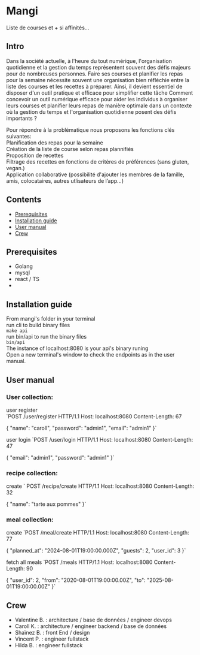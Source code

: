 # **Mangi**
Liste de courses et + si affinités...

## **Intro**

Dans la société actuelle, à l'heure du tout numérique, l'organisation quotidienne et la gestion du temps représentent souvent des défis majeurs pour de nombreuses personnes. Faire ses courses et planifier les repas pour la semaine nécessite souvent une organisation bien réfléchie entre la liste des courses et les recettes à préparer. Ainsi, il devient essentiel de disposer d'un outil pratique et efficace pour simplifier cette tâche Comment concevoir un outil numérique efficace pour aider les individus à organiser leurs courses et planifier leurs repas de manière optimale dans un contexte où la gestion du temps et l'organisation quotidienne posent des défis importants ?

Pour répondre à la problématique nous proposons les fonctions clés suivantes:   
Planification des repas pour la semaine   
Création de la liste de course selon repas plannifiés   
Proposition de recettes   
Filtrage des recettes en fonctions de critères de préférences (sans gluten, vegan.)   
Application collaborative (possibilité d'ajouter les membres de la famille, amis, colocataires, autres utlisateurs de l’app...)

## **Contents**

- [Prerequisites]()
- [Installation guide]()
- [User manual]()
- [Crew]()

## **Prerequisites**

- Golang
- mysql
- react / TS
-

## **Installation guide**

From mangi's folder in your terminal    
run cli to build binary files   
`make api`   
run bin/api to run the binary files   
`bin/api`    
The instance of localhost:8080 is your api's binary runing    
Open a new terminal's window to check the endpoints as in the user manual.

## **User manual**

### User collection:
user register   
`POST /user/register HTTP/1.1
Host: localhost:8080
Content-Length: 67

{
  "name": "caroll",
  "password": "admin1",
  "email": "admin1"
}`

user login
`POST /user/login HTTP/1.1
Host: localhost:8080
Content-Length: 47

{
  "email": "admin1",
  "password": "admin1"
}`

### recipe collection:
create
`
POST /recipe/create HTTP/1.1
Host: localhost:8080
Content-Length: 32

{
  "name": "tarte aux pommes"
}`

### meal collection:
create
`POST /meal/create HTTP/1.1
Host: localhost:8080
Content-Length: 77

{
  "planned_at": "2024-08-01T19:00:00.000Z",
  "guests": 2,
  "user_id": 3
}`

fetch all meals
`POST /meals HTTP/1.1
Host: localhost:8080
Content-Length: 90

{
  "user_id": 2,
  "from": "2020-08-01T19:00:00.00Z",
  "to": "2025-08-01T19:00:00.00Z"
}`

## **Crew**

- Valentine B. : architecture / base de données / engineer devops
- Caroll K. : architecture / engineer backend / base de données
- Shaïnez B. : front End / design
- Vincent P. : engineer fullstack
- Hilda B. : engineer fullstack

